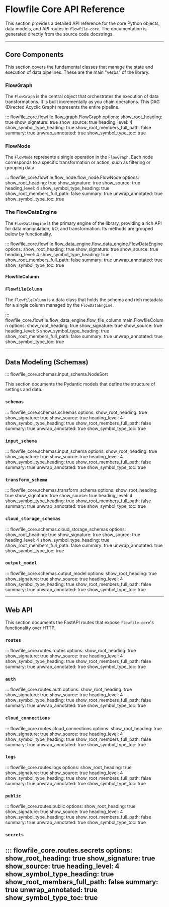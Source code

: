 # Flowfile Core API Reference

This section provides a detailed API reference for the core Python objects, data models, and API routes in `flowfile-core`. The documentation is generated directly from the source code docstrings.

---

## Core Components

This section covers the fundamental classes that manage the state and execution of data pipelines. These are the main "verbs" of the library.

### FlowGraph
The `FlowGraph` is the central object that orchestrates the execution of data transformations. It is built incrementally as you chain operations. This DAG (Directed Acyclic Graph) represents the entire pipeline.

::: flowfile_core.flowfile.flow_graph.FlowGraph
    options:
      show_root_heading: true
      show_signature: true
      show_source: true
      heading_level: 4
      show_symbol_type_heading: true 
      show_root_members_full_path: false
      summary: true
      unwrap_annotated: true
      show_symbol_type_toc: true

### FlowNode
The `FlowNode` represents a single operation in the `FlowGraph`. Each node corresponds to a specific transformation or action, such as filtering or grouping data.

::: flowfile_core.flowfile.flow_node.flow_node.FlowNode
    options:
      show_root_heading: true
      show_signature: true
      show_source: true
      heading_level: 4
      show_symbol_type_heading: true 
      show_root_members_full_path: false
      summary: true
      unwrap_annotated: true
      show_symbol_type_toc: true

### The FlowDataEngine
The `FlowDataEngine` is the primary engine of the library, providing a rich API for data manipulation, I/O, and transformation. Its methods are grouped below by functionality.

::: flowfile_core.flowfile.flow_data_engine.flow_data_engine.FlowDataEngine
    options:
      show_root_heading: true
      show_signature: true
      show_source: true
      heading_level: 4
      show_symbol_type_heading: true 
      show_root_members_full_path: false
      summary: true
      unwrap_annotated: true
      show_symbol_type_toc: true

#### FlowfileColumn

### `FlowfileColumn`
The `FlowfileColumn` is a data class that holds the schema and rich metadata for a single column managed by the `FlowDataEngine`.

::: flowfile_core.flowfile.flow_data_engine.flow_file_column.main.FlowfileColumn
    options:
      show_root_heading: true
      show_signature: true
      show_source: true
      heading_level: 5
      show_symbol_type_heading: true
      show_root_members_full_path: false
      summary: true
      unwrap_annotated: true
      show_symbol_type_toc: true

---

## Data Modeling (Schemas)

::: flowfile_core.schemas.input_schema.NodeSort

This section documents the Pydantic models that define the structure of settings and data.

### `schemas`
::: flowfile_core.schemas.schemas
    options:
      show_root_heading: true
      show_signature: true
      show_source: true
      heading_level: 4
      show_symbol_type_heading: true 
      show_root_members_full_path: false
      summary: true
      unwrap_annotated: true
      show_symbol_type_toc: true


### `input_schema`
::: flowfile_core.schemas.input_schema
    options:
      show_root_heading: true
      show_signature: true
      show_source: true
      heading_level: 4
      show_symbol_type_heading: true 
      show_root_members_full_path: false
      summary: true
      unwrap_annotated: true
      show_symbol_type_toc: true


### `transform_schema`
::: flowfile_core.schemas.transform_schema
    options:
      show_root_heading: true
      show_signature: true
      show_source: true
      heading_level: 4
      show_symbol_type_heading: true 
      show_root_members_full_path: false
      summary: true
      unwrap_annotated: true
      show_symbol_type_toc: true


### `cloud_storage_schemas`
::: flowfile_core.schemas.cloud_storage_schemas
    options:
      show_root_heading: true
      show_signature: true
      show_source: true
      heading_level: 4
      show_symbol_type_heading: true 
      show_root_members_full_path: false
      summary: true
      unwrap_annotated: true
      show_symbol_type_toc: true


### `output_model`
::: flowfile_core.schemas.output_model
    options:
      show_root_heading: true
      show_signature: true
      show_source: true
      heading_level: 4
      show_symbol_type_heading: true 
      show_root_members_full_path: false
      summary: true
      unwrap_annotated: true
      show_symbol_type_toc: true

---

## Web API

This section documents the FastAPI routes that expose `flowfile-core`'s functionality over HTTP.

### `routes`
::: flowfile_core.routes.routes
    options:
      show_root_heading: true
      show_signature: true
      show_source: true
      heading_level: 4
      show_symbol_type_heading: true 
      show_root_members_full_path: false
      summary: true
      unwrap_annotated: true
      show_symbol_type_toc: true

### `auth`
::: flowfile_core.routes.auth
    options:
      show_root_heading: true
      show_signature: true
      show_source: true
      heading_level: 4
      show_symbol_type_heading: true 
      show_root_members_full_path: false
      summary: true
      unwrap_annotated: true
      show_symbol_type_toc: true


### `cloud_connections`
::: flowfile_core.routes.cloud_connections
    options:
      show_root_heading: true
      show_signature: true
      show_source: true
      heading_level: 4
      show_symbol_type_heading: true 
      show_root_members_full_path: false
      summary: true
      unwrap_annotated: true
      show_symbol_type_toc: true

### `logs`
::: flowfile_core.routes.logs
    options:
      show_root_heading: true
      show_signature: true
      show_source: true
      heading_level: 4
      show_symbol_type_heading: true 
      show_root_members_full_path: false
      summary: true
      unwrap_annotated: true
      show_symbol_type_toc: true

### `public`
::: flowfile_core.routes.public
    options:
      show_root_heading: true
      show_signature: true
      show_source: true
      heading_level: 4
      show_symbol_type_heading: true 
      show_root_members_full_path: false
      summary: true
      unwrap_annotated: true
      show_symbol_type_toc: true

### `secrets`
::: flowfile_core.routes.secrets
    options:
      show_root_heading: true
      show_signature: true
      show_source: true
      heading_level: 4
      show_symbol_type_heading: true 
      show_root_members_full_path: false
      summary: true
      unwrap_annotated: true
      show_symbol_type_toc: true
---